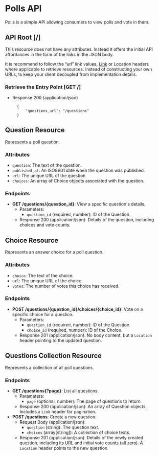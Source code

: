 # Polls API

Polls is a simple API allowing consumers to view polls and vote in them.

## API Root [/]

This resource does not have any attributes. Instead it offers the initial
API affordances in the form of the links in the JSON body.

It is recommend to follow the “url” link values,
[Link](https://tools.ietf.org/html/rfc5988) or Location headers where
applicable to retrieve resources. Instead of constructing your own URLs,
to keep your client decoupled from implementation details.

### Retrieve the Entry Point [GET /]

+ Response 200 (application/json)

        {
            "questions_url": "/questions"
        }

## Question Resource

Represents a poll question.

### Attributes

*   `question`: The text of the question.
*   `published_at`: An ISO8601 date when the question was published.
*   `url`: The unique URL of the question.
*   `choices`: An array of Choice objects associated with the question.

### Endpoints

*   **GET /questions/{question_id}**: View a specific question's details.
    *   Parameters:
        *   `question_id` (required, number): ID of the Question.
    *   Response 200 (application/json): Details of the question, including choices and vote counts.

## Choice Resource

Represents an answer choice for a poll question.

### Attributes

*   `choice`: The text of the choice.
*   `url`: The unique URL of the choice.
*   `votes`: The number of votes this choice has received.

### Endpoints

*   **POST /questions/{question_id}/choices/{choice_id}**: Vote on a specific choice for a question.
    *   Parameters:
        *   `question_id` (required, number): ID of the Question.
        *   `choice_id` (required, number): ID of the Choice.
    *   Response 201 (application/json): No body content, but a `Location` header pointing to the updated question.

## Questions Collection Resource

Represents a collection of all poll questions.

### Endpoints

*   **GET /questions{?page}**: List all questions.
    *   Parameters:
        *   `page` (optional, number): The page of questions to return.
    *   Response 200 (application/json): An array of Question objects. Includes a `Link` header for pagination.
*   **POST /questions**: Create a new question.
    *   Request Body (application/json):
        *   `question` (string): The question text.
        *   `choices` (array[string]): A collection of choice texts.
    *   Response 201 (application/json): Details of the newly created question, including its URL and initial vote counts (all zero). A `Location` header points to the new question.
